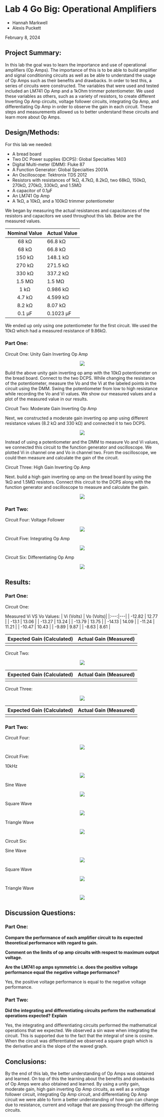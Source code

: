 # Lab 4 Go Big: Operational Amplifiers

* Hannah Markwell
* Alexis Puckett

February 8, 2024

## Project Summary:

In this lab the goal was to learn the importance and use of operational amplifiers (Op Amps). The importance of this is to be able to build amplifier and signal conditioning circuits as well as be able to understand the usage of Op Amps such as their benefits and drawbacks. In order to test this, a series of circuits were constructed. The variables that were used and tested included an LM741 Op Amp and a 1kOhm trimmer potentiometer. We used these variables as others, such as a variety of resistors, to create different Inverting Op Amp circuits, voltage follower circuits, integrating Op Amp, and differentiating Op Amp in order to observe the gain in each circuit. These steps and measurements allowed us to better understand these circuits and learn more about Op Amps. 
## Design/Methods:

For this lab we needed:
* A bread board 
* Two DC Power supplies (DCPS): Global Specialties 1403
* Digital Multi-meter (DMM): Fluke 87
* A Function Generator: Global Specialties 2001A
* An Oscilloscope: Tektronix TDS 2012
* Resistors with resistances of 1k&Omega;, 4.7k&Omega;, 8.2k&Omega;, two 68k&Omega;, 150k&Omega;, 270k&Omega;, 270k&Omega;, 330k&Omega;, and 1.5M&Omega;
* A capacitor of 0.1&mu;F
* An LM741 Op Amp
* A 1k&Omega;, a 10k&Omega;, and a 100k&Omega; trimmer potentiometer

We began by measuring the actual resistances and capacitances of the resistors and capacitors we used throughout this lab. Below are the measured values. 

| Nominal Value| Actual Value |
|:---:|---|
| 68 k&Omega;   | 66.8 k&Omega;     |
| 68 k&Omega;   | 66.8 k&Omega;     |
| 150 k&Omega;  |  148.1 k&Omega;   |
| 270 k&Omega;  | 271.5 k&Omega;    |
| 330 k&Omega;  |  337.2 k&Omega;   |
| 1.5 M&Omega;  |  1.5 M&Omega;     |
| 1 k&Omega;    |  0.986 k&Omega;   |
| 4.7 k&Omega;  |  4.599 k&Omega;   |
| 8.2 k&Omega;  |  8.07 k&Omega;    |
| 0.1 &mu;F     |  0.1023 &mu;F     |

We ended up only using one potentiometer for the first circuit. We used the 10k&Omega; which had a measured resistance of 9.86k&Omega;.

### Part One:

Circuit One: Unity Gain Inverting Op Amp

<p align="center">
  <img src="https://github.com/hrma240/Lab-4/blob/main/1-4.png">
</p>

Build the above unity gain inverting op amp with the 10k&Omega; potentiometer on the bread board. Connect to the two DCPS. While changing the resistance of the potentiometer, measure the Vo and the Vi at the labeled points in the circuit using the DMM. Swing the potentiometer from low to high resistance while recording the Vo and Vi values. We show our measured values and a plot of the measured value in our results.

Circuit Two: Moderate Gain Inverting Op Amp

Next, we constructed a moderate gain inverting op amp using different resistance values (8.2 k&Omega; and 330 k&Omega;) and connected it to two DCPS.

<p align="center">
  <img src="https://github.com/hrma240/Lab-4/blob/main/2-4.png">
</p>

Instead of using a potentiometer and the DMM to measure Vo and Vi values, we connected this circuit to the function generator and oscilloscope. We plotted Vi in channel one and Vo in channel two. From the oscilloscope, we could then measure and calculate the gain of the circuit. 

Circuit Three: High Gain Inverting Op Amp

Next. build a high gain inverting op amp on the bread board by using the 1k&Omega; and 1.5M&Omega; resistors. Connect this circuit to the DCPS along with the function generator and oscilloscope to measure and calculate the gain. 

<p align="center">
  <img src="https://github.com/hrma240/Lab-4/blob/main/circuit%203%20lab%204%20drawing.png">
</p>

### Part Two:

Circuit Four: Voltage Follower

<p align="center">
  <img src="https://github.com/hrma240/Lab-4/blob/main/circuit%204%20lab%204%20drawing.png">
</p>

Circuit Five: Integrating Op Amp
 
<p align="center">
  <img src="https://github.com/hrma240/Lab-4/blob/main/5-4.png">
</p>

Circuit Six: Differentiating Op Amp

<p align="center">
  <img src="https://github.com/hrma240/Lab-4/blob/main/6-4.png">
</p>

## Results:


### Part One:

Circuit One:

Measured Vi VS Vo Values:
| Vi (Volts) | Vo (Volts)|
|:---:|---|
| -12.82 | 12.77   |
| -13.1  | 13.06   |
| -13.27 |  13.24  |
| -13.79 | 13.75   |
| -14.13 |   14.09 |
| -11.24 |  11.21  |
| -10.47 |   10.43 |
| -9.89  |  9.87   |
| -8.63  |  8.61   |

| Expected Gain (Calculated) | Actual Gain (Measured) |
|:---:|---|
|   |     |


Circuit Two:

<p align="center">
  <img src="https://github.com/hrma240/Lab-4/blob/main/circuit%201%20lab%204.png">
</p>

| Expected Gain (Calculated) | Actual Gain (Measured) |
|:---:|---|
|   |     |

Circuit Three:

<p align="center">
  <img src="https://github.com/hrma240/Lab-4/blob/main/3-4.png">
</p>

| Expected Gain (Calculated) | Actual Gain (Measured) |
|:---:|---|
|   |     |

### Part Two:

Circuit Four:

<p align="center">
  <img src="https://github.com/hrma240/Lab-4/blob/main/circuit%204%20lab%204.png">
</p>

Circuit Five:

10kHz
<p align="center">
  <img src="https://github.com/hrma240/Lab-4/blob/main/circuit%205%20lab%204%2010kHz.png">
</p>

Sine Wave
<p align="center">
  <img src="https://github.com/hrma240/Lab-4/blob/main/circuit%205%20lab%204%20sine.png">
</p>

Square Wave
<p align="center">
  <img src="https://github.com/hrma240/Lab-4/blob/main/circuit%205%20lab%204%20square.png">
</p>

Triangle Wave
<p align="center">
  <img src="https://github.com/hrma240/Lab-4/blob/main/circuit%205%20lab%204%20triangle.png">
</p>

Circuit Six:

Sine Wave
<p align="center">
  <img src="https://github.com/hrma240/Lab-4/blob/main/circuit%206%20lab%204%20sine.png">
</p>

Square Wave
<p align="center">
  <img src="https://github.com/hrma240/Lab-4/blob/main/Circuit%206%20lab%204%20square.png">
</p>

Triangle Wave
<p align="center">
  <img src="https://github.com/hrma240/Lab-4/blob/main/circuit%206%20lab%204%20triangle.png">
</p>

## Discussion Questions:

### Part One:

**Compare the performance of each amplifier circuit to its expected theoretical performance with**
**regard to gain.**

**Comment on the limits of op amp circuits with respect to maximum output voltage.**

**Are the LM741 op amps symmetric i.e. does the positive voltage performance equal the**
**negative voltage performance?**


Yes, the positive voltage performance is equal to the negative voltage performance. 

### Part Two:

**Did the integrating and differentiating circuits perform the mathematical operations expected?**
**Explain**


Yes, the integrating and differentiating circuits performed the mathematical operations that we expected. We observed a sin wave when integrating the circuit. This is supported due to the fact that the integral of sine is cosine. When the circuit was differentiated we observed a square graph which is the derivative and is the slope of the waved graph.


## Conclusions:


By the end of this lab, the better understanding of Op Amps was obtained and learned. On top of this the learning about the benefits and drawbacks of Op Amps were also obtained and learned. By using a unity gain, moderate gain, high gain inverting Op Amp circuits, as well as a voltage follower circuit, integrating Op Amp circuit, and differentiating Op Amp circuit we were able to form a better understanding of how gain can change due to resistance, current and voltage that are passing through the differing circuits.  